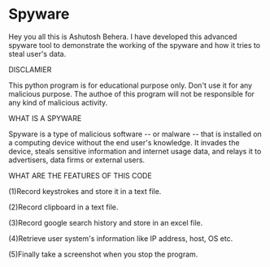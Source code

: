 # Spyware

Hey you all this is Ashutosh Behera. I have developed this advanced spyware tool to demonstrate the working of the spyware and how it tries to steal user's data.

DISCLAMIER

This python program is for educational purpose only. Don't use it for any malicious purpose. The authoe of this program will not be responsible for any kind of malicious activity.

WHAT IS A SPYWARE

Spyware is a type of malicious software -- or malware -- that is installed on a computing device without the end user's knowledge. It invades the device, steals sensitive information and internet usage data, and relays it to advertisers, data firms or external users.

WHAT ARE THE FEATURES OF THIS CODE

(1)Record keystrokes and store it in a text file.

(2)Record clipboard in a text file.

(3)Record google search history and store in an excel file.

(4)Retrieve user system's information like IP address, host, OS etc.

(5)Finally take a screenshot when you stop the program.

